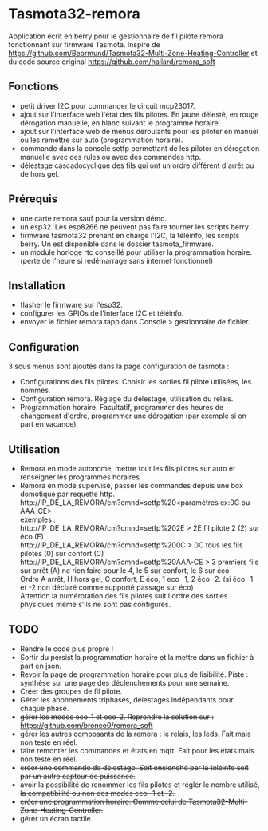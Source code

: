 # Tasmota32-remora
Application écrit en berry pour le gestionnaire de fil pilote remora fonctionnant sur firmware Tasmota.
Inspiré de https://github.com/Beormund/Tasmota32-Multi-Zone-Heating-Controller et du code source original https://github.com/hallard/remora_soft

## Fonctions
  - petit driver I2C pour commander le circuit mcp23017.
  - ajout sur l'interface web l'état des fils pilotes. En jaune délesté, en rouge dérogation manuelle, en blanc suivant le programme horaire.
  - ajout sur l'interface web de menus déroulants pour les piloter en manuel ou les remettre sur auto (programmation horaire).
  - commande dans la console setfp permettant de les piloter en dérogation manuelle avec des rules ou avec des commandes http.
  - délestage cascadocyclique des fils qui ont un ordre différent d'arrêt ou de hors gel.

## Prérequis
  - une carte remora sauf pour la version démo.
  - un esp32. Les esp8266 ne peuvent pas faire tourner les scripts berry.
  - firmware tasmota32 prenant en charge l'I2C, la téléinfo, les scripts berry. Un est disponible dans le dossier tasmota_firmware.
  - un module horloge rtc conseillé pour utiliser la programmation horaire. (perte de l'heure si redémarrage sans internet fonctionnel)

## Installation
  - flasher le firmware sur l'esp32.
  - configurer les GPIOs de l'interface I2C et téléinfo.
  - envoyer le fichier remora.tapp dans Console > gestionnaire de fichier.

## Configuration
  3 sous menus sont ajoutés dans la page configuration de tasmota :<br>
  - Configurations des fils pilotes. Choisir les sorties fil pilote utilisées, les nommés.
  - Configuration remora. Réglage du délestage, utilisation du relais.
  - Programmation horaire. Facultatif, programmer des heures de changement d'ordre, programmer une dérogation (par exemple si on part en vacance).
  
## Utilisation
  - Remora en mode autonome, mettre tout les fils pilotes sur auto et renseigner les programmes horaires.
  - Remora en mode supervisé, passer les commandes depuis une box domotique par requette http.<br>
    http://IP_DE_LA_REMORA/cm?cmnd=setfp%20<paramètres ex:0C ou AAA-CE><br>
    exemples :<br>
    http://IP_DE_LA_REMORA/cm?cmnd=setfp%202E > 2E fil pilote 2 (2) sur éco (E)<br>
    http://IP_DE_LA_REMORA/cm?cmnd=setfp%200C > 0C tous les fils pilotes (0) sur confort (C)<br>
    http://IP_DE_LA_REMORA/cm?cmnd=setfp%20AAA-CE > 3 premiers fils sur arrêt (A) ne rien faire pour le 4, le 5 sur confort, le 6 sur éco<br>
    Ordre A arrêt, H hors gel, C confort, E éco, 1 eco -1, 2 éco -2. (si éco -1 et -2 non déclaré comme supporté passage sur éco)<br>
    Attention la numérotation des fils pilotes suit l'ordre des sorties physiques même s'ils ne sont pas configurés. 
 
## TODO
  - Rendre le code plus propre !
  - Sortir du persist la programmation horaire et la mettre dans un fichier à part en json.
  - Revoir la page de programmation horaire pour plus de lisibilité. Piste : synthèse sur une page des déclenchements pour une semaine.
  - Créer des groupes de fil pilote.
  - Gérer les abonnements triphasés, délestages indépendants pour chaque phase.
  - <strike>gérer les modes eco-1 et eco-2. Reprendre la solution sur : https://github.com/bronco0/remora_soft</strike>
  - gérer les autres composants de la remora : le relais, les leds. Fait mais non testé en réel.
  - faire remonter les commandes et états en mqtt. Fait pour les états mais non testé en réel.
  - <strike>créer une commande de délestage. Soit enclenché par la téléinfo soit par un autre capteur de puissance.</strike>
  - <strike>avoir la possibilité de renommer les fils pilotes et régler le nombre utilisé, la compatibilité ou non des modes eco -1 et -2.</strike>
  - <strike>créer une programmation horaire. Comme celui de Tasmota32-Multi-Zone-Heating-Controller.</strike>
  - gérer un écran tactile.
